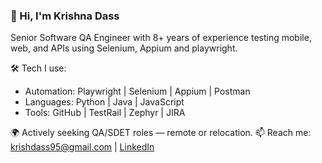 ### 👋 Hi, I'm Krishna Dass
Senior Software QA Engineer with 8+ years of experience testing mobile, web, and APIs using Selenium, Appium and playwright.

🛠️ Tech I use:
- Automation: Playwright | Selenium | Appium | Postman
- Languages: Python | Java | JavaScript
- Tools: GitHub | TestRail | Zephyr | JIRA

🌍 Actively seeking QA/SDET roles — remote or relocation.
📫 Reach me: krishdass95@gmail.com | [LinkedIn](https://linkedin.com/in/krishna-dass)
